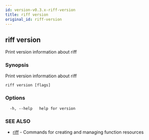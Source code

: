 ```yaml
---
id: version-v0.3.x-riff-version
title: riff version
original_id: riff-version
---
```

## riff version

Print version information about riff

### Synopsis

Print version information about riff

```
riff version [flags]
```

### Options

```
  -h, --help   help for version
```

### SEE ALSO

* [riff](riff.md)	 - Commands for creating and managing function resources

